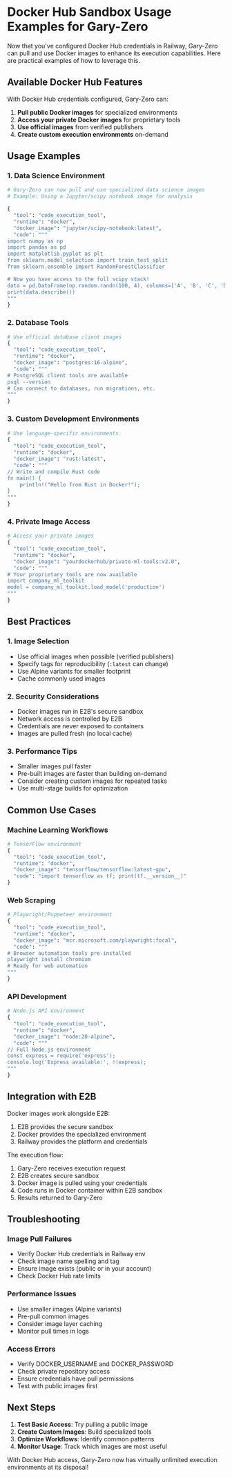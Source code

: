 # Docker Hub Sandbox Usage Examples for Gary-Zero

Now that you've configured Docker Hub credentials in Railway, Gary-Zero can pull and use Docker images to enhance its execution capabilities. Here are practical examples of how to leverage this.

## Available Docker Hub Features

With Docker Hub credentials configured, Gary-Zero can:

1. **Pull public Docker images** for specialized environments
2. **Access your private Docker images** for proprietary tools
3. **Use official images** from verified publishers
4. **Create custom execution environments** on-demand

## Usage Examples

### 1. Data Science Environment

```python
# Gary-Zero can now pull and use specialized data science images
# Example: Using a Jupyter/scipy notebook image for analysis

{
  "tool": "code_execution_tool",
  "runtime": "docker",
  "docker_image": "jupyter/scipy-notebook:latest",
  "code": """
import numpy as np
import pandas as pd
import matplotlib.pyplot as plt
from sklearn.model_selection import train_test_split
from sklearn.ensemble import RandomForestClassifier

# Now you have access to the full scipy stack!
data = pd.DataFrame(np.random.randn(100, 4), columns=['A', 'B', 'C', 'D'])
print(data.describe())
"""
}
```

### 2. Database Tools

```python
# Use official database client images
{
  "tool": "code_execution_tool",
  "runtime": "docker",
  "docker_image": "postgres:16-alpine",
  "code": """
# PostgreSQL client tools are available
psql --version
# Can connect to databases, run migrations, etc.
"""
}
```

### 3. Custom Development Environments

```python
# Use language-specific environments
{
  "tool": "code_execution_tool",
  "runtime": "docker",
  "docker_image": "rust:latest",
  "code": """
// Write and compile Rust code
fn main() {
    println!("Hello from Rust in Docker!");
}
"""
}
```

### 4. Private Image Access

```python
# Access your private images
{
  "tool": "code_execution_tool",
  "runtime": "docker",
  "docker_image": "yourdockerhub/private-ml-tools:v2.0",
  "code": """
# Your proprietary tools are now available
import company_ml_toolkit
model = company_ml_toolkit.load_model('production')
"""
}
```

## Best Practices

### 1. Image Selection

- Use official images when possible (verified publishers)
- Specify tags for reproducibility (`:latest` can change)
- Use Alpine variants for smaller footprint
- Cache commonly used images

### 2. Security Considerations

- Docker images run in E2B's secure sandbox
- Network access is controlled by E2B
- Credentials are never exposed to containers
- Images are pulled fresh (no local cache)

### 3. Performance Tips

- Smaller images pull faster
- Pre-built images are faster than building on-demand
- Consider creating custom images for repeated tasks
- Use multi-stage builds for optimization

## Common Use Cases

### Machine Learning Workflows

```python
# TensorFlow environment
{
  "tool": "code_execution_tool",
  "runtime": "docker",
  "docker_image": "tensorflow/tensorflow:latest-gpu",
  "code": "import tensorflow as tf; print(tf.__version__)"
}
```

### Web Scraping

```python
# Playwright/Puppeteer environment
{
  "tool": "code_execution_tool",
  "runtime": "docker",
  "docker_image": "mcr.microsoft.com/playwright:focal",
  "code": """
# Browser automation tools pre-installed
playwright install chromium
# Ready for web automation
"""
}
```

### API Development

```python
# Node.js API environment
{
  "tool": "code_execution_tool",
  "runtime": "docker",
  "docker_image": "node:20-alpine",
  "code": """
// Full Node.js environment
const express = require('express');
console.log('Express available:', !!express);
"""
}
```

## Integration with E2B

Docker images work alongside E2B:
1. E2B provides the secure sandbox
2. Docker provides the specialized environment
3. Railway provides the platform and credentials

The execution flow:
1. Gary-Zero receives execution request
2. E2B creates secure sandbox
3. Docker image is pulled using your credentials
4. Code runs in Docker container within E2B sandbox
5. Results returned to Gary-Zero

## Troubleshooting

### Image Pull Failures

- Verify Docker Hub credentials in Railway env
- Check image name spelling and tag
- Ensure image exists (public or in your account)
- Check Docker Hub rate limits

### Performance Issues

- Use smaller images (Alpine variants)
- Pre-pull common images
- Consider image layer caching
- Monitor pull times in logs

### Access Errors

- Verify DOCKER_USERNAME and DOCKER_PASSWORD
- Check private repository access
- Ensure credentials have pull permissions
- Test with public images first

## Next Steps

1. **Test Basic Access**: Try pulling a public image
2. **Create Custom Images**: Build specialized tools
3. **Optimize Workflows**: Identify common patterns
4. **Monitor Usage**: Track which images are most useful

With Docker Hub access, Gary-Zero now has virtually unlimited execution environments at its disposal!
